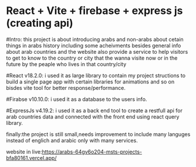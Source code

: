 # React + Vite + firebase + express js (creating api)

#Intro: this project is about introducing arabs and non-arabs about cetain things in arabs history including some acheivments besides general info about arab countries and the website also provide a service to help visitors to get to know to the country or city that the wanna visite now or in the future by the peaple who lives in that country/city

#React v18.2.0: i used it as large library to contain my project structions to build a single page app with certain libraries for animations and so on bisdes vite tool for better response/performance.

#Firabse v10.10.0: i used it as a database to the users info.

#ExpressJs v4.19.2: i used it as a back end tool to create a restfull api for arab countries data and connected with the front end using react query library.

finally:the project is still small,needs improvement to include many languges instead of englich and arabic only with many services.

website in live:https://arabs-64gv6o204-msts-projects-bfa80161.vercel.app/
